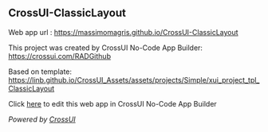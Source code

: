 ## CrossUI-ClassicLayout
Web app url : https://massimomagris.github.io/CrossUI-ClassicLayout

This project was created by CrossUI No-Code App Builder: https://crossui.com/RADGithub

Based on template: https://linb.github.io/CrossUI_Assets/assets/projects/Simple/xui_project_tpl_ClassicLayout

Click [here](https://crossui.com/RADGithub/#!from=github&owner=massimomagris&repo=CrossUI-ClassicLayout) to edit this web app in CrossUI No-Code App Builder

<i>Powered by [CrossUI](https://crossui.com)</i>
